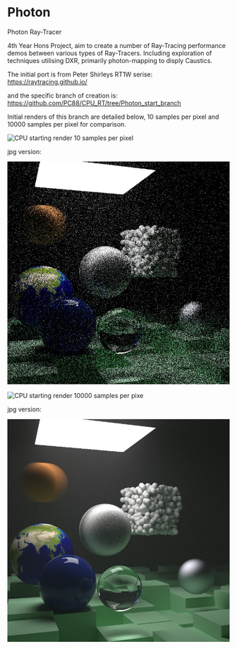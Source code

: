# Photon
Photon Ray-Tracer

4th Year Hons Project, aim to create a number of Ray-Tracing performance demos between various types of Ray-Tracers. Including exploration of techniques utilising DXR, primarily photon-mapping to disply Caustics.

The initial port is from Peter Shirleys RT1W serise: https://raytracing.github.io/

and the specific branch of creation is: https://github.com/PC88/CPU_RT/tree/Photon_start_branch

Initial renders of this branch are detailed below, 10 samples per pixel and 10000 samples per pixel for comparison.

![CPU starting render 10 samples per pixel](Photon/Images/10_samples_pp.ppm)

jpg version:

![jpg-version](Photon/Images/10_samples_pp.jpg)

![CPU starting render 10000 samples per pixe](Photon/Images/10000_samples_pp.ppm)

jpg version:

![jpg-version](Photon/Images/10000_samples_pp.jpg)

